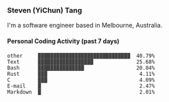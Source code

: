 ### Steven (YiChun) Tang

I'm a software engineer based in Melbourne, Australia.

#### Personal Coding Activity (past 7 days)
```
other     ▓▓▓▓▓▓▓▓▓▓▓▓▓▓▓▓▓▓▓▓▓▓▓▓▓▓▓▓▓▓  40.79%
Text      ▓▓▓▓▓▓▓▓▓▓▓▓▓▓▓▓▓▓              25.68%
Bash      ▓▓▓▓▓▓▓▓▓▓▓▓▓▓▓                 20.84%
Rust      ▓▓▓                              4.11%
C         ▓▓▓                              4.09%
E-mail    ▓                                2.47%
Markdown  ▓                                2.01%
```
